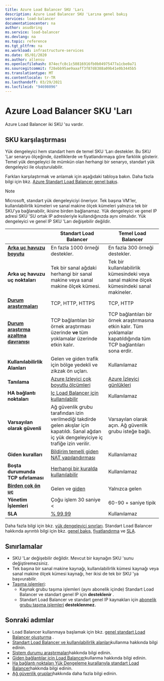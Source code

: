 ```yaml
---
title: Azure Load Balancer SKU 'Ları
description: Azure Load Balancer SKU 'Larına genel bakış
services: load-balancer
documentationcenter: na
author: asudbring
ms.service: load-balancer
ms.devlang: na
ms.topic: reference
ms.tgt_pltfrm: na
ms.workload: infrastructure-services
ms.date: 05/01/2020
ms.author: allensu
ms.openlocfilehash: 874ecfc8c1c50816916fb0b04975477a1cbe0a71
ms.sourcegitcommit: f28ebb95ae9aaaff3f87d8388a09b41e0b3445b5
ms.translationtype: MT
ms.contentlocale: tr-TR
ms.lasthandoff: 03/29/2021
ms.locfileid: "94698096"
---
```

# <a name="azure-load-balancer-skus"></a>Azure Load Balancer SKU 'Ları

Azure Load Balancer iki SKU 'su vardır.

## <a name="sku-comparison"></a><a name="skus"></a> SKU karşılaştırması

Yük dengeleyici hem standart hem de temel SKU 'Ları destekler. Bu SKU 'Lar senaryo ölçeğinde, özelliklerde ve fiyatlandırmaya göre farklılık gösterir. Temel yük dengeleyici ile mümkün olan herhangi bir senaryo, standart yük dengeleyici ile oluşturulabilir.

Farkları karşılaştırmak ve anlamak için aşağıdaki tabloya bakın. Daha fazla bilgi için bkz. [Azure Standart Load Balancer genel bakış](./load-balancer-overview.md).

>[!NOTE]
> Microsoft, standart yük dengeleyiciyi öneriyor.
Tek başına VM'ler, kullanılabilirlik kümeleri ve sanal makine ölçek kümeleri yalnızca tek bir SKU'ya bağlanabilir, ikisine birden bağlanamaz. Yük dengeleyici ve genel IP adresi SKU 'SU ortak IP adresleriyle kullandığınızda aynı olmalıdır. Yük dengeleyici ve genel IP SKU 'Ları değişebilir değildir.

| | Standart Load Balancer | Temel Load Balancer |
| --- | --- | --- |
| **[Arka uç havuzu boyutu](../azure-resource-manager/management/azure-subscription-service-limits.md#load-balancer)** | En fazla 1000 örneği destekler. | En fazla 300 örneği destekler. |
| **Arka uç havuzu uç noktaları** | Tek bir sanal ağdaki herhangi bir sanal makine veya sanal makine ölçek kümesi. | Tek bir kullanılabilirlik kümesindeki veya sanal makine ölçek kümesindeki sanal makineler. |
| **[Durum araştırmaları](./load-balancer-custom-probe-overview.md#types)** | TCP, HTTP, HTTPS | TCP, HTTP |
| **[Durum araştırma azaltma davranışı](./load-balancer-custom-probe-overview.md#probedown)** | TCP bağlantıları bir örnek araştırması üzerinde __ve__ tüm yoklamalar üzerinde etkin kalır. | TCP bağlantıları bir örnek araştırmasına etkin kalır. Tüm yoklamalar kapatıldığında tüm TCP bağlantıları sona erdir. |
| **Kullanılabilirlik Alanları** | Gelen ve giden trafik için bölge yedekli ve zikzak ön uçları. | Kullanılamaz |
| **Tanılama** | [Azure Izleyici çok boyutlu ölçümleri](./load-balancer-standard-diagnostics.md) | [Azure İzleyici günlükleri](./load-balancer-monitor-log.md) |
| **HA bağlantı noktaları** | [Iç Load Balancer için kullanılabilir](./load-balancer-ha-ports-overview.md) | Kullanılamaz |
| **Varsayılan olarak güvenli** | Ağ güvenlik grubu tarafından izin verilmediği takdirde gelen akışlar için kapatıldı. Sanal ağdan iç yük dengeleyiciye iç trafiğe izin verilir. | Varsayılan olarak açın. Ağ güvenlik grubu isteğe bağlı. |
| **Giden kuralları** | [Bildirim temelli giden NAT yapılandırması](./load-balancer-outbound-connections.md#outboundrules) | Kullanılamaz |
| **Boşta durumunda TCP sıfırlaması** | [Herhangi bir kuralda kullanılabilir](./load-balancer-tcp-reset.md) | Kullanılamaz |
| **[Birden çok ön uç](./load-balancer-multivip-overview.md)** | Gelen ve [giden](./load-balancer-outbound-connections.md) | Yalnızca gelen |
| **Yönetim İşlemleri** | Çoğu işlem 30 saniye < | 60-90 + saniye tipik |
| **SLA** | [% 99,99](https://azure.microsoft.com/support/legal/sla/load-balancer/v1_0/) | Kullanılamaz | 

Daha fazla bilgi için bkz. [yük dengeleyici sınırları](../azure-resource-manager/management/azure-subscription-service-limits.md#load-balancer). Standart Load Balancer hakkında ayrıntılı bilgi için bkz. [genel bakış](./load-balancer-overview.md), [fiyatlandırma](https://aka.ms/lbpricing) ve [SLA](https://aka.ms/lbsla).

## <a name="limitations"></a>Sınırlamalar

- SKU 'Lar değişebilir değildir. Mevcut bir kaynağın SKU 'sunu değiştiremezsiniz.
- Tek başına bir sanal makine kaynağı, kullanılabilirlik kümesi kaynağı veya sanal makine ölçek kümesi kaynağı, her ikisi de tek bir SKU 'ya başvurabilir.
- [Taşıma işlemleri](../azure-resource-manager/management/move-resource-group-and-subscription.md):
  - Kaynak grubu taşıma işlemleri (aynı abonelik içinde) Standart Load Balancer ve standart genel IP için **desteklenir** . 
  - Standart Load Balancer ve standart genel IP kaynakları için [abonelik grubu taşıma işlemleri](../azure-resource-manager/management/move-support-resources.md) **desteklenmez.**

## <a name="next-steps"></a>Sonraki adımlar

- Load Balancer kullanmaya başlamak için bkz. [genel standart Load Balancer oluşturma](quickstart-load-balancer-standard-public-portal.md) .
- [Standart Load Balancer ve kullanılabilirlik alanları](load-balancer-standard-availability-zones.md)kullanma hakkında bilgi edinin.
- [Sistem durumu araştırmaları](load-balancer-custom-probe-overview.md)hakkında bilgi edinin.
- [Giden bağlantılar için Load Balancer](load-balancer-outbound-connections.md)kullanma hakkında bilgi edinin.
- [Ha bağlantı noktaları Yük Dengeleme kurallarıyla standart Load Balancer](load-balancer-ha-ports-overview.md)hakkında bilgi edinin.
- [Ağ güvenlik grupları](../virtual-network/network-security-groups-overview.md)hakkında daha fazla bilgi edinin.